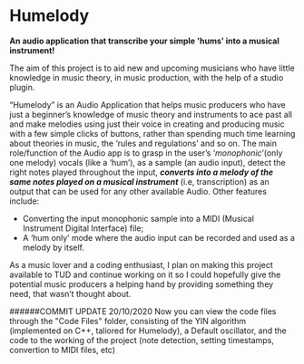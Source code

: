 # Humelody
**An audio application that transcribe your simple 'hums' into a musical instrument!**

The aim of this project is to aid new and upcoming musicians who have little knowledge in music theory, in music production, with the help of a studio plugin.

“Humelody” is an Audio Application that helps music producers who have just a beginner’s knowledge of music theory and instruments to ace past all and make melodies using just their voice in creating and producing music with a few simple clicks of buttons, rather than spending much time learning about theories in music, the ‘rules and regulations’ and so on. 
                      The  main role/function of the Audio app is to grasp in the user’s ‘*monophonic*’(only one melody) vocals (like a ‘hum’), as a sample (an audio input), detect the right notes played throughout the input,  **_converts into a melody of the same notes played on a musical instrument_** (i.e, transcription) as an output that can be used for any other available Audio. 
          Other features include:
* Converting the input monophonic sample into a MIDI (Musical Instrument Digital Interface) file;
*	A ‘hum only’ mode where the audio input can be recorded and used as a melody by itself.


As a music lover and a coding enthusiast, I plan on making this project available to TUD and continue working on it so I could hopefully give the potential music producers a helping hand by providing something they need, that wasn’t thought about.
 
######COMMIT UPDATE 20/10/2020 
Now you can view the code files through the "Code Files" folder, consisting of the YIN algorithm (implemented on C++, taliored for Humelody), a Default oscillator, and the code to the working of the project (note detection, setting timestamps, convertion to MIDI files, etc)

